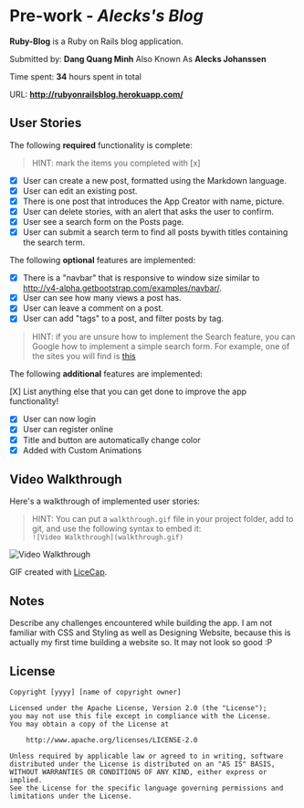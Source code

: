 # Pre-work - *Alecks's Blog*

**Ruby-Blog** is a Ruby on Rails blog application.

Submitted by: **Dang Quang Minh** Also Known As **Alecks Johanssen**

Time spent: **34** hours spent in total

URL: **http://rubyonrailsblog.herokuapp.com/**

## User Stories

The following **required** functionality is complete:

> HINT: mark the items you completed with [x]

* [X] User can create a new post, formatted using the Markdown language.
* [X] User can edit an existing post.
* [X] There is one post that introduces the App Creator with name, picture.
* [X] User can delete stories, with an alert that asks the user to confirm.
* [X] User see a search form on the Posts page.
* [X] User can submit a search term to find all posts bywith titles containing the search term.

The following **optional** features are implemented:
* [X] There is a "navbar" that is responsive to window size similar to http://v4-alpha.getbootstrap.com/examples/navbar/. 
* [X] User can see how many views a post has. 
* [X] User can leave a comment on a post.
* [X] User can add "tags" to a post, and filter posts by tag. 

> HINT: if you are unsure how to implement the Search feature, you can Google how to implement a simple search form. For example, one of the sites you will find is [this](http://www.jorgecoca.com/buils-search-form-ruby-rails/)

The following **additional** features are implemented:

 [X] List anything else that you can get done to improve the app functionality!
* [X] User can now login
* [X] User can register online
* [X] Title and button are automatically change color
* [X] Added with Custom Animations

## Video Walkthrough 

Here's a walkthrough of implemented user stories:

> HINT: You can put a `walkthrough.gif` file in your project folder, add to git, and use the following syntax to embed it:  
> `![Video Walkthrough](walkthrough.gif)` 
> 

![Video Walkthrough](/path/to/your/gif/file)

GIF created with [LiceCap](http://www.cockos.com/licecap/).

## Notes

Describe any challenges encountered while building the app.
I am not familiar with CSS and Styling as well as Designing Website, because this is actually my first time building a website so. It may not look so good :P

## License

    Copyright [yyyy] [name of copyright owner]

    Licensed under the Apache License, Version 2.0 (the "License");
    you may not use this file except in compliance with the License.
    You may obtain a copy of the License at

        http://www.apache.org/licenses/LICENSE-2.0

    Unless required by applicable law or agreed to in writing, software
    distributed under the License is distributed on an "AS IS" BASIS,
    WITHOUT WARRANTIES OR CONDITIONS OF ANY KIND, either express or implied.
    See the License for the specific language governing permissions and
    limitations under the License.
